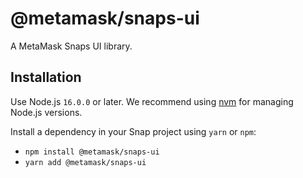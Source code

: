 # @metamask/snaps-ui

A MetaMask Snaps UI library.

## Installation

Use Node.js `16.0.0` or later. We recommend using [nvm](https://github.com/nvm-sh/nvm) for managing Node.js versions.

Install a dependency in your Snap project using `yarn` or `npm`:

- `npm install @metamask/snaps-ui`
- `yarn add @metamask/snaps-ui`

